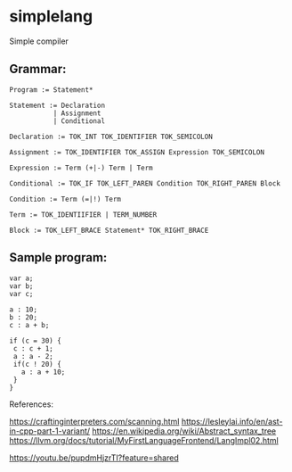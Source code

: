 # simplelang
Simple compiler 

## Grammar:
```
Program := Statement*

Statement := Declaration
           | Assignment
           | Conditional

Declaration := TOK_INT TOK_IDENTIFIER TOK_SEMICOLON

Assignment := TOK_IDENTIFIER TOK_ASSIGN Expression TOK_SEMICOLON

Expression := Term (+|-) Term | Term

Conditional := TOK_IF TOK_LEFT_PAREN Condition TOK_RIGHT_PAREN Block

Condition := Term (=|!) Term

Term := TOK_IDENTIIFIER | TERM_NUMBER

Block := TOK_LEFT_BRACE Statement* TOK_RIGHT_BRACE
```

## Sample program:
```
var a;
var b; 
var c; 

a : 10; 
b : 20; 
c : a + b; 

if (c = 30) {  
 c : c + 1; 
 a : a - 2;
 if(c ! 20) {
   a : a + 10;
 }
}
```
References: 

https://craftinginterpreters.com/scanning.html
https://lesleylai.info/en/ast-in-cpp-part-1-variant/
https://en.wikipedia.org/wiki/Abstract_syntax_tree
https://llvm.org/docs/tutorial/MyFirstLanguageFrontend/LangImpl02.html

https://youtu.be/pupdmHjzrTI?feature=shared
